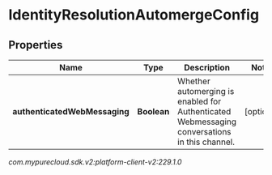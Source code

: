 # IdentityResolutionAutomergeConfig


## Properties

| Name | Type | Description | Notes |
| ------------ | ------------- | ------------- | ------------- |
| **authenticatedWebMessaging** | **Boolean** | Whether automerging is enabled for Authenticated Webmessaging conversations in this channel. |  [optional] |




_com.mypurecloud.sdk.v2:platform-client-v2:229.1.0_
